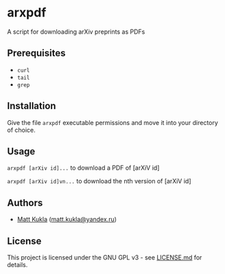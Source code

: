 # arxpdf
A script for downloading arXiv preprints as PDFs

## Prerequisites
* ```curl```
* ```tail```
* ```grep```
## Installation
Give the file ```arxpdf``` executable permissions and move it into your directory of choice.

## Usage
```arxpdf [arXiv id]...``` to download a PDF of [arXiV id]

```arxpdf [arXiv id]vn...``` to download the nth version of [arXiV id]

## Authors
* [Matt Kukla](https://matt-kukla.github.io) (<matt.kukla@yandex.ru>)

## License
This project is licensed under the GNU GPL v3 - see [LICENSE.md](LICENSE.md)
for details.
